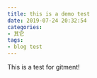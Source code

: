 ```yaml
---
title: this is a demo test
date: 2019-07-24 20:32:54
categories:
- 其它
tags:
- blog test
---
```


This is a test for gitment!